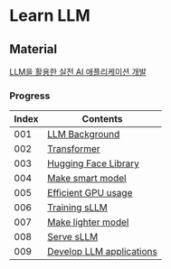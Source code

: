 # Learn LLM

## Material
[LLM을 활용한 실전 AI 애플리케이션 개발](https://github.com/onlybooks/llm/tree/main)

### Progress
| Index | Contents |
| :--- | ---- |
| 001    | [LLM Background](https://github.com/JYKai/LLM-usage/tree/main/001_LLM-background)                    |
| 002    | [Transformer](https://github.com/JYKai/usage/tree/main/002_Transformer)                              |
| 003    | [Hugging Face Library](https://github.com/JYKai/usage/tree/main/003_hugging-face-library)            |
| 004    | [Make smart model](https://github.com/JYKai/usage/tree/main/004_make-smart-model)                    |
| 005    | [Efficient GPU usage](https://github.com/JYKai/usage/tree/main/005_efficient-learning-gpu)           |
| 006    | [Training sLLM](https://github.com/JYKai/usage/tree/main/006_train-sLLM)                             |
| 007    | [Make lighter model](https://github.com/JYKai/usage/tree/main/007_make-lighter-model)                |
| 008    | [Serve sLLM](https://github.com/JYKai/usage/tree/main/008_serve-sLLM)                                |
| 009    | [Develop LLM applications](https://github.com/JYKai/usage/tree/main/009_develop-LLM-application)     |
